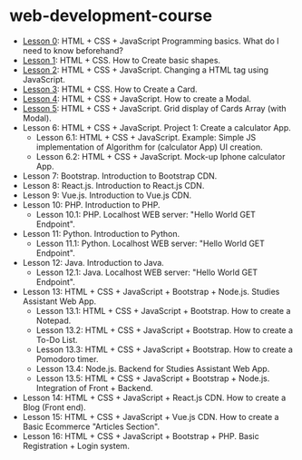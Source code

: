 # web-development-course

- [Lesson 0](https://github.com/CristianRomero1234/web-development-course/tree/main/Lesson%200/lesson_0.md): HTML + CSS + JavaScript Programming basics. What do I need to know beforehand? 
-  [Lesson 1](https://github.com/CristianRomero1234/web-development-course/tree/main/Lesson%201/lesson_1.md): HTML + CSS. How to Create basic shapes.
- [Lesson 2](https://github.com/CristianRomero1234/web-development-course/tree/main/Lesson%202/lesson_2.md): HTML + CSS + JavaScript. Changing a HTML tag using JavaScript.
- [Lesson 3](https://github.com/CristianRomero1234/web-development-course/tree/main/Lesson%203/lesson_3.md): HTML + CSS. How to Create a Card.
- [Lesson 4](https://github.com/CristianRomero1234/web-development-course/tree/main/Lesson%204/lesson_4.md): HTML + CSS + JavaScript. How to create a Modal.
- [Lesson 5](https://github.com/CristianRomero1234/web-development-course/tree/main/Lesson%205/lesson_5.md): HTML + CSS + JavaScript. Grid display of Cards Array (with Modal).
- Lesson 6: HTML + CSS + JavaScript. Project 1: Create a calculator App.
  - Lesson 6.1:  HTML + CSS + JavaScript. Example: Simple JS implementation of Algorithm for (calculator App) UI creation.
  - Lesson 6.2:  HTML + CSS + JavaScript. Mock-up Iphone calculator App.
- Lesson 7: Bootstrap. Introduction to Bootstrap CDN.
- Lesson 8: React.js. Introduction to React.js CDN.
- Lesson 9: Vue.js. Introduction to Vue.js CDN.
- Lesson 10: PHP. Introduction to PHP.
  - Lesson 10.1: PHP. Localhost WEB server: "Hello World GET Endpoint".
- Lesson 11: Python. Introduction to Python.
  - Lesson 11.1: Python. Localhost WEB server: "Hello World GET Endpoint".
- Lesson 12: Java. Introduction to Java.
  - Lesson 12.1: Java. Localhost WEB server: "Hello World GET Endpoint".
- Lesson 13: HTML + CSS + JavaScript + Bootstrap + Node.js. Studies Assistant Web App.
  - Lesson 13.1: HTML + CSS + JavaScript + Bootstrap. How to create a Notepad.
  - Lesson 13.2: HTML + CSS + JavaScript + Bootstrap. How to create a To-Do List.
  - Lesson 13.3: HTML + CSS + JavaScript + Bootstrap. How to create a Pomodoro timer.
  - Lesson 13.4: Node.js. Backend for Studies Assistant Web App.
  - Lesson 13.5: HTML + CSS + JavaScript + Bootstrap + Node.js. Integration of Front + Backend.
- Lesson 14: HTML + CSS + JavaScript + React.js CDN. How to create a Blog (Front end).
- Lesson 15: HTML + CSS + JavaScript + Vue.js CDN. How to create a Basic Ecommerce "Articles Section".
- Lesson 16: HTML + CSS + JavaScript + Bootstrap + PHP. Basic Registration + Login system.
